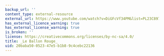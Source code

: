 ```yaml
---
backup_url: ''
content_type: external-resource
external_url: https://www.youtube.com/watch?v=DiGFcVf34PM&list=PL23C89706E7BD1F25
has_external_licence_warning: true
has_external_license_warning: true
is_broken: ''
license: https://creativecommons.org/licenses/by-nc-sa/4.0/
title: _Le Ballon Rouge_
uid: 20baba50-0523-47e5-b1b8-9c4cebc22136
---
```

